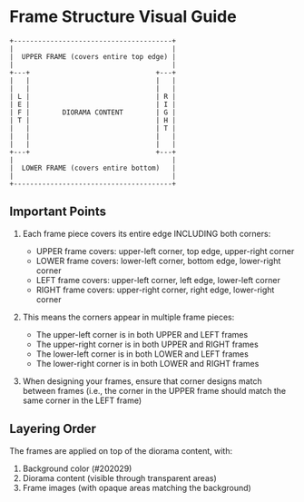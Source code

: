 # Frame Structure Visual Guide

```
+---------------------------------------+
|                                       |
|  UPPER FRAME (covers entire top edge) |
|                                       |
+---+                               +---+
|   |                               |   |
|   |                               |   |
| L |                               | R |
| E |                               | I |
| F |        DIORAMA CONTENT        | G |
| T |                               | H |
|   |                               | T |
|   |                               |   |
|   |                               |   |
+---+                               +---+
|                                       |
|  LOWER FRAME (covers entire bottom)   |
|                                       |
+---------------------------------------+
```

## Important Points

1. Each frame piece covers its entire edge INCLUDING both corners:
   - UPPER frame covers: upper-left corner, top edge, upper-right corner
   - LOWER frame covers: lower-left corner, bottom edge, lower-right corner
   - LEFT frame covers: upper-left corner, left edge, lower-left corner
   - RIGHT frame covers: upper-right corner, right edge, lower-right corner

2. This means the corners appear in multiple frame pieces:
   - The upper-left corner is in both UPPER and LEFT frames
   - The upper-right corner is in both UPPER and RIGHT frames
   - The lower-left corner is in both LOWER and LEFT frames
   - The lower-right corner is in both LOWER and RIGHT frames

3. When designing your frames, ensure that corner designs match between frames
   (i.e., the corner in the UPPER frame should match the same corner in the LEFT frame)

## Layering Order

The frames are applied on top of the diorama content, with:
1. Background color (#202029)
2. Diorama content (visible through transparent areas)
3. Frame images (with opaque areas matching the background)
